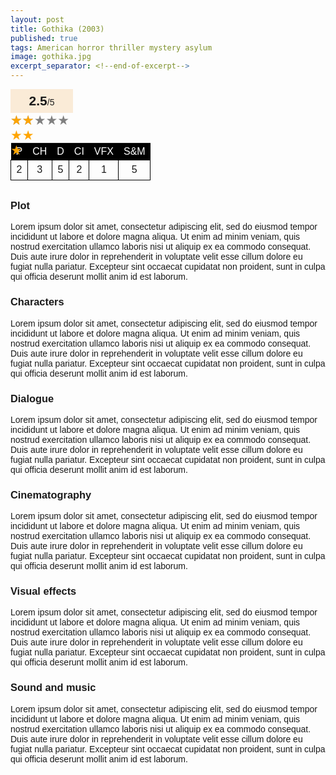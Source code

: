 ```yaml
---
layout: post
title: Gothika (2003)
published: true
tags: American horror thriller mystery asylum
image: gothika.jpg
excerpt_separator: <!--end-of-excerpt-->
---
```

<style>
body {
  font-family: "Calibri", "Arial", sans-serif;
}
#container2 {
  max-width:100px;
}
#container {
  padding:0;
  margin:0;
  position:relative;
  font-size:150%;
  width:100%;
  }

#basic-stars {
  padding:0;
  margin:0;
  color: grey;
  position: relative;
  width: 100%;
  overflow:hidden;
}

#rating {
  padding:0;
  margin:0;
  color: orange;
  position: absolute;
  top: 0;
  left: 0;
  width: calc(100% * var(--rate)/5);
  overflow:hidden;
}
.scoretable {
  padding: 0.5em 0;
  table-layout:fixed;
  width:50vw;
  text-align:center;
  border-collapse:;
}
.scoretable td {
  border: 1px black solid;
  height:2em
}
.scoretable th {
  color:white;
  font-weight: normal;
  background-color:black;
}
</style>

<div id="container2">
<div style="text-align:center;background-color:antiquewhite;padding:0.5em">
<b style="font-size:150%;">2.5</b>/5
</div>
<div id="container">
<div id="basic-stars">★★★★★</div>
<div id="rating" style="--rate:2.5">★★★★★</div>
</div>
</div>

<table class="scoretable">
<thead>
  <tr>
    <th>P</th>
    <th>CH</th>
    <th>D</th>
    <th>CI</th>
    <th>VFX</th>
    <th>S&amp;M</th>
  </tr>
</thead>
<tbody>
  <tr>
    <td>2</td>
    <td>3</td>
    <td>5</td>
    <td>2</td>
    <td>1</td>
    <td>5</td>
  </tr>
</tbody>
</table>

<h3>
Plot
</h3>
<p>
Lorem ipsum dolor sit amet, consectetur adipiscing elit, sed do eiusmod tempor incididunt ut labore et dolore magna aliqua. Ut enim ad minim veniam, quis nostrud exercitation ullamco laboris nisi ut aliquip ex ea commodo consequat. Duis aute irure dolor in reprehenderit in voluptate velit esse cillum dolore eu fugiat nulla pariatur. Excepteur sint occaecat cupidatat non proident, sunt in culpa qui officia deserunt mollit anim id est laborum.
</p>

<h3>
Characters
</h3>
<p>
Lorem ipsum dolor sit amet, consectetur adipiscing elit, sed do eiusmod tempor incididunt ut labore et dolore magna aliqua. Ut enim ad minim veniam, quis nostrud exercitation ullamco laboris nisi ut aliquip ex ea commodo consequat. Duis aute irure dolor in reprehenderit in voluptate velit esse cillum dolore eu fugiat nulla pariatur. Excepteur sint occaecat cupidatat non proident, sunt in culpa qui officia deserunt mollit anim id est laborum.
</p>

<h3>
Dialogue
</h3>
<p>
Lorem ipsum dolor sit amet, consectetur adipiscing elit, sed do eiusmod tempor incididunt ut labore et dolore magna aliqua. Ut enim ad minim veniam, quis nostrud exercitation ullamco laboris nisi ut aliquip ex ea commodo consequat. Duis aute irure dolor in reprehenderit in voluptate velit esse cillum dolore eu fugiat nulla pariatur. Excepteur sint occaecat cupidatat non proident, sunt in culpa qui officia deserunt mollit anim id est laborum.
</p>

<h3>
Cinematography
</h3>
<p>
Lorem ipsum dolor sit amet, consectetur adipiscing elit, sed do eiusmod tempor incididunt ut labore et dolore magna aliqua. Ut enim ad minim veniam, quis nostrud exercitation ullamco laboris nisi ut aliquip ex ea commodo consequat. Duis aute irure dolor in reprehenderit in voluptate velit esse cillum dolore eu fugiat nulla pariatur. Excepteur sint occaecat cupidatat non proident, sunt in culpa qui officia deserunt mollit anim id est laborum.
</p>

<h3>
Visual effects
</h3>
<p>
Lorem ipsum dolor sit amet, consectetur adipiscing elit, sed do eiusmod tempor incididunt ut labore et dolore magna aliqua. Ut enim ad minim veniam, quis nostrud exercitation ullamco laboris nisi ut aliquip ex ea commodo consequat. Duis aute irure dolor in reprehenderit in voluptate velit esse cillum dolore eu fugiat nulla pariatur. Excepteur sint occaecat cupidatat non proident, sunt in culpa qui officia deserunt mollit anim id est laborum.
</p>

<h3>
Sound and music
</h3>
<p>
Lorem ipsum dolor sit amet, consectetur adipiscing elit, sed do eiusmod tempor incididunt ut labore et dolore magna aliqua. Ut enim ad minim veniam, quis nostrud exercitation ullamco laboris nisi ut aliquip ex ea commodo consequat. Duis aute irure dolor in reprehenderit in voluptate velit esse cillum dolore eu fugiat nulla pariatur. Excepteur sint occaecat cupidatat non proident, sunt in culpa qui officia deserunt mollit anim id est laborum.
</p>